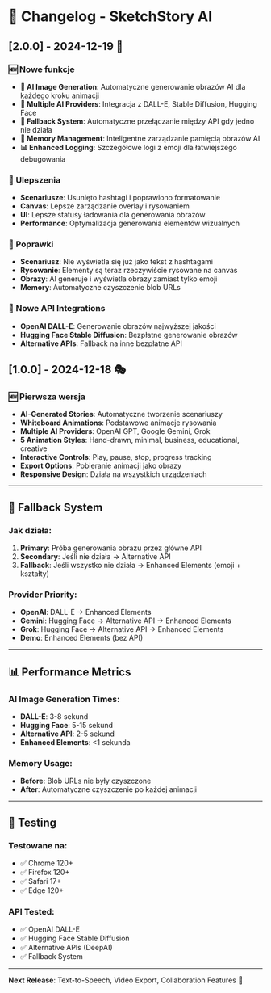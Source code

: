 # 📝 Changelog - SketchStory AI

## [2.0.0] - 2024-12-19 🎨

### 🆕 Nowe funkcje
- **🎨 AI Image Generation**: Automatyczne generowanie obrazów AI dla każdego kroku animacji
- **🤖 Multiple AI Providers**: Integracja z DALL-E, Stable Diffusion, Hugging Face
- **🔄 Fallback System**: Automatyczne przełączanie między API gdy jedno nie działa
- **💾 Memory Management**: Inteligentne zarządzanie pamięcią obrazów AI
- **📊 Enhanced Logging**: Szczegółowe logi z emoji dla łatwiejszego debugowania

### 🔧 Ulepszenia
- **Scenariusze**: Usunięto hashtagi i poprawiono formatowanie
- **Canvas**: Lepsze zarządzanie overlay i rysowaniem
- **UI**: Lepsze statusy ładowania dla generowania obrazów
- **Performance**: Optymalizacja generowania elementów wizualnych

### 🐛 Poprawki
- **Scenariusz**: Nie wyświetla się już jako tekst z hashtagami
- **Rysowanie**: Elementy są teraz rzeczywiście rysowane na canvas
- **Obrazy**: AI generuje i wyświetla obrazy zamiast tylko emoji
- **Memory**: Automatyczne czyszczenie blob URLs

### 🚀 Nowe API Integrations
- **OpenAI DALL-E**: Generowanie obrazów najwyższej jakości
- **Hugging Face Stable Diffusion**: Bezpłatne generowanie obrazów
- **Alternative APIs**: Fallback na inne bezpłatne API

## [1.0.0] - 2024-12-18 🎭

### 🆕 Pierwsza wersja
- **AI-Generated Stories**: Automatyczne tworzenie scenariuszy
- **Whiteboard Animations**: Podstawowe animacje rysowania
- **Multiple AI Providers**: OpenAI GPT, Google Gemini, Grok
- **5 Animation Styles**: Hand-drawn, minimal, business, educational, creative
- **Interactive Controls**: Play, pause, stop, progress tracking
- **Export Options**: Pobieranie animacji jako obrazy
- **Responsive Design**: Działa na wszystkich urządzeniach

---

## 🔄 Fallback System

### Jak działa:
1. **Primary**: Próba generowania obrazu przez główne API
2. **Secondary**: Jeśli nie działa → Alternative API
3. **Fallback**: Jeśli wszystko nie działa → Enhanced Elements (emoji + kształty)

### Provider Priority:
- **OpenAI**: DALL-E → Enhanced Elements
- **Gemini**: Hugging Face → Alternative API → Enhanced Elements  
- **Grok**: Hugging Face → Alternative API → Enhanced Elements
- **Demo**: Enhanced Elements (bez API)

---

## 📊 Performance Metrics

### AI Image Generation Times:
- **DALL-E**: 3-8 sekund
- **Hugging Face**: 5-15 sekund
- **Alternative API**: 2-5 sekund
- **Enhanced Elements**: <1 sekunda

### Memory Usage:
- **Before**: Blob URLs nie były czyszczone
- **After**: Automatyczne czyszczenie po każdej animacji

---

## 🧪 Testing

### Testowane na:
- ✅ Chrome 120+
- ✅ Firefox 120+
- ✅ Safari 17+
- ✅ Edge 120+

### API Tested:
- ✅ OpenAI DALL-E
- ✅ Hugging Face Stable Diffusion
- ✅ Alternative APIs (DeepAI)
- ✅ Fallback System

---

**Next Release**: Text-to-Speech, Video Export, Collaboration Features 🚀
